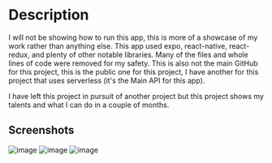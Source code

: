 # Description
I will not be showing how to run this app, this is more of a showcase of my work rather than anything else. This app used expo, react-native, react-redux, and plenty of other notable libraries. Many of the files and whole lines of code were removed for my safety. This is also not the main GitHub for this project, this is the public one for this project, I have another for this project that uses serverless (it's the Main API for this app).

I have left this project in pursuit of another project but this project shows my talents and what I can do in a couple of months.

## Screenshots
![image](https://github.com/train-a-pup/tap-react/assets/64388455/9c5257ba-b3ea-494b-9644-06805dac8ca0)
![image](https://github.com/train-a-pup/tap-react/assets/64388455/b0cea4b9-9069-4572-ad8e-063a00480dde)
![image](https://github.com/train-a-pup/tap-react/assets/64388455/8f31057c-b876-4a03-960b-fa0d8fd3b589)
